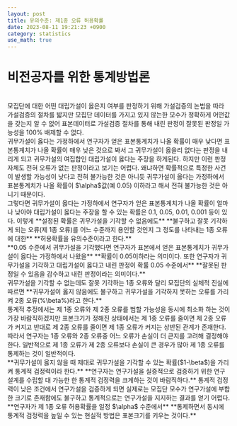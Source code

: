 ```yaml
---
layout: post
title: 유의수준: 제1종 오류 허용확률
date: 2023-08-11 19:21:23 +0900
category: statistics 
use_math: true
---
```

# 비전공자를 위한 통계방법론    
<br>
모집단에 대한 어떤 대립가설이 옳은지 여부를 판정하기 위해 가설검증의 논법을 따라 가설검증의 절차를 밟지만  
모집단 데이터를 가지고 있지 않는한 모수가 정확하게 어떤값을 갖는지 알 수 없어  
표본데이터로 가설검증 절차를 통해 내린 판정이 잘못된 판정일 가능성을 100% 배제할 수 없다.  
<br>      
귀무가설이 옳다는 가정하에서 연구자가 얻은 표본통계치가 나올 확률이 매우 낮다면 표본통계치가 나올 확률이 
매우 낮은 것으로 봐서 그 귀무가설이 옳을리 없다는 판정을 내리게 되고 귀무가설의 여집합인 대립가설이 옳다는 주장을 하게된다.  
하지만 이런 판정 자체도 전혀 오류가 없는 판정이라고 보기는 어렵다.  
왜냐하면 확률적으로 특정한 사건이 발생할 가능성이 낮다고 전혀 불가능한 것은 아니듯 귀무가설이 옳다는 가정하에서  
표본통계치가 나올 확률이 $\alpha$값(예 0.05) 이하라고 해서 전혀 불가능한 것은 아니기 때문이다.  
<br>    
그렇다면 귀무가설이 옳다는 가정하에서 연구자가 얻은 표본통계치가 나올 확률이 얼마나 낮아야 대립가설이 옳다는   
주장을 할 수 있는 확률은 0.1, 0.05, 0.01, 0.001 등이 있다. 이렇게 **설정된 확률은 귀무가설을 기각할 수 없음에도**  
**불구하고 잘못 기각하게 되는 오류(제 1종 오류)를 어느 수준까지 용인할 것인지 그 정도를 나타내는 1종 오류에 대한**  
**허용확률을 유의수준이라고 한다.**  
<br>    
**0.05 수준에서 귀무가설을 기각했다면 연구자가 표본에서 얻은 표본통계치가 귀무가설이 옳다는 가정하에서 나왔을**  
**확률이 0.05이하라는 의미이다. 또한 연구자가 귀무가설을 기각하고 대립가설이 옳다고 내린 판정이 확률 0.05 수준에서**  
**잘못된 판정일 수 있음을 감수하고 내린 판정이라는 의미이다.**  
<br>    
귀무가설을 기각할 수 없는데도 잘못 기각하는 1종 오류와 달리 모집단의 실체적 진실에 따르면  
**귀무가설이 옳지 않음에도 불구하고 귀무가설을 기각하지 못하는 오류를 가리켜 2종 오류(%\beta%)라고 한다.**  
<br>    
통계적 추정에서는 제 1종 오류와 제 2종 오류를 범할 가능성을 동시에 최소화 하는 것이 가장 바람직하겠지만  
표본크기가 정해진 상태에서는 제 1종 오류를 줄이면 제 2종 오류가 커지고 반대로 제 2종 오류를 줄이면 제 1종 오류가   
커지는 상반된 관계가 존재한다. 따라서 연구자는 1종 오류와 2종 오류중 어느 오류가 손실이 더 큰지를 고려해 결정해야 한다.  
일반적으로 제 1종 오류가 제 2종 오류보다 손실이 큰 경우가 많아 제 1종 오류를 통제하는 것이 일반적이다.   
<br>      
**귀무가설이 옳지 않을 때 제대로 귀무가설을 기각할 수 있는 확률($1-\beta$)을 가리켜 통계적 검정력이라 한다.**  
**연구자는 연구가설을 실증적으로 검증하기 위한 연구설계를 수립할 대 가능한 한 통계적 검정력을 크게하는 것이 바람직하다.**  
통계적 검정력이 낮은 조건에서 연구가설을 검증하게 되면 실제로는 모집단 모수가 연구가설에 부합한 크기로 존재함에도  
불구하고 통계적으로는 연구가설을 지지하는 결과를 얻기 어렵다. **연구자가 제 1종 오류 허용확률을 일정 $\alpha$ 수준에서**  
**통제하면서 동시에 통계적 검정력을 높일 수 있는 현실적 방법은 표본크기를 키우는 것이다.**  

